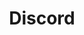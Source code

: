 ---
title: Discord
excerpt: Talk to developers and other tswow users
icon:
  type: fa
  name: fa-paper-plane
color: green
---